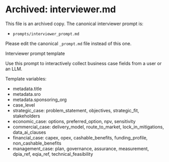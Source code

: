 # Archived: interviewer.md

This file is an archived copy. The canonical interviewer prompt is:

- `prompts/interviewer_prompt.md`

Please edit the canonical `_prompt.md` file instead of this one.

Interviewer prompt template

Use this prompt to interactively collect business case fields from a user or an LLM.

Template variables:
- metadata.title
- metadata.sro
- metadata.sponsoring_org
- case_level
- strategic_case: problem_statement, objectives, strategic_fit, stakeholders
- economic_case: options, preferred_option, npv, sensitivity
- commercial_case: delivery_model, route_to_market, lock_in_mitigations, data_ai_clauses
- financial_case: capex, opex, cashable_benefits, funding_profile, non_cashable_benefits
- management_case: plan, governance, assurance, measurement, dpia_ref, eqia_ref, technical_feasibility
